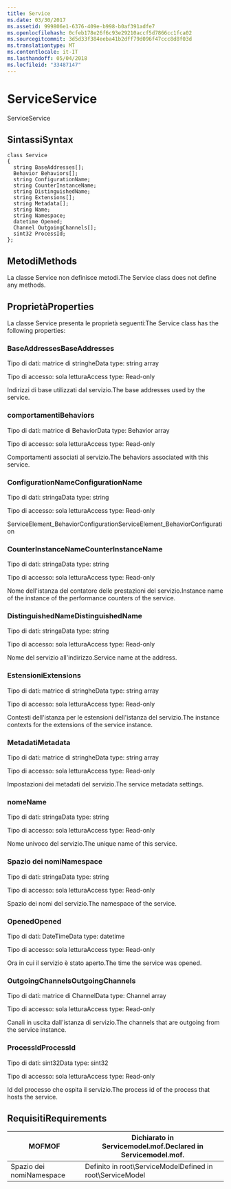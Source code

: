 ```yaml
---
title: Service
ms.date: 03/30/2017
ms.assetid: 999806e1-6376-409e-b998-b0af391adfe7
ms.openlocfilehash: 0cfeb178e26f6c93e29210accf5d7866cc1fca02
ms.sourcegitcommit: 3d5d33f384eeba41b2dff79d096f47ccc8d8f03d
ms.translationtype: MT
ms.contentlocale: it-IT
ms.lasthandoff: 05/04/2018
ms.locfileid: "33487147"
---
```

# <a name="service"></a><span data-ttu-id="f932c-102">Service</span><span class="sxs-lookup"><span data-stu-id="f932c-102">Service</span></span>
<span data-ttu-id="f932c-103">Service</span><span class="sxs-lookup"><span data-stu-id="f932c-103">Service</span></span>  
  
## <a name="syntax"></a><span data-ttu-id="f932c-104">Sintassi</span><span class="sxs-lookup"><span data-stu-id="f932c-104">Syntax</span></span>  
  
```  
class Service  
{  
  string BaseAddresses[];  
  Behavior Behaviors[];  
  string ConfigurationName;  
  string CounterInstanceName;  
  string DistinguishedName;  
  string Extensions[];  
  string Metadata[];  
  string Name;  
  string Namespace;  
  datetime Opened;  
  Channel OutgoingChannels[];  
  sint32 ProcessId;  
};  
```  
  
## <a name="methods"></a><span data-ttu-id="f932c-105">Metodi</span><span class="sxs-lookup"><span data-stu-id="f932c-105">Methods</span></span>  
 <span data-ttu-id="f932c-106">La classe Service non definisce metodi.</span><span class="sxs-lookup"><span data-stu-id="f932c-106">The Service class does not define any methods.</span></span>  
  
## <a name="properties"></a><span data-ttu-id="f932c-107">Proprietà</span><span class="sxs-lookup"><span data-stu-id="f932c-107">Properties</span></span>  
 <span data-ttu-id="f932c-108">La classe Service presenta le proprietà seguenti:</span><span class="sxs-lookup"><span data-stu-id="f932c-108">The Service class has the following properties:</span></span>  
  
### <a name="baseaddresses"></a><span data-ttu-id="f932c-109">BaseAddresses</span><span class="sxs-lookup"><span data-stu-id="f932c-109">BaseAddresses</span></span>  
 <span data-ttu-id="f932c-110">Tipo di dati: matrice di stringhe</span><span class="sxs-lookup"><span data-stu-id="f932c-110">Data type: string array</span></span>  
  
 <span data-ttu-id="f932c-111">Tipo di accesso: sola lettura</span><span class="sxs-lookup"><span data-stu-id="f932c-111">Access type: Read-only</span></span>  
  
 <span data-ttu-id="f932c-112">Indirizzi di base utilizzati dal servizio.</span><span class="sxs-lookup"><span data-stu-id="f932c-112">The base addresses used by the service.</span></span>  
  
### <a name="behaviors"></a><span data-ttu-id="f932c-113">comportamenti</span><span class="sxs-lookup"><span data-stu-id="f932c-113">Behaviors</span></span>  
 <span data-ttu-id="f932c-114">Tipo di dati: matrice di Behavior</span><span class="sxs-lookup"><span data-stu-id="f932c-114">Data type: Behavior array</span></span>  
  
 <span data-ttu-id="f932c-115">Tipo di accesso: sola lettura</span><span class="sxs-lookup"><span data-stu-id="f932c-115">Access type: Read-only</span></span>  
  
 <span data-ttu-id="f932c-116">Comportamenti associati al servizio.</span><span class="sxs-lookup"><span data-stu-id="f932c-116">The behaviors associated with this service.</span></span>  
  
### <a name="configurationname"></a><span data-ttu-id="f932c-117">ConfigurationName</span><span class="sxs-lookup"><span data-stu-id="f932c-117">ConfigurationName</span></span>  
 <span data-ttu-id="f932c-118">Tipo di dati: stringa</span><span class="sxs-lookup"><span data-stu-id="f932c-118">Data type: string</span></span>  
  
 <span data-ttu-id="f932c-119">Tipo di accesso: sola lettura</span><span class="sxs-lookup"><span data-stu-id="f932c-119">Access type: Read-only</span></span>  
  
 <span data-ttu-id="f932c-120">ServiceElement_BehaviorConfiguration</span><span class="sxs-lookup"><span data-stu-id="f932c-120">ServiceElement_BehaviorConfiguration</span></span>  
  
### <a name="counterinstancename"></a><span data-ttu-id="f932c-121">CounterInstanceName</span><span class="sxs-lookup"><span data-stu-id="f932c-121">CounterInstanceName</span></span>  
 <span data-ttu-id="f932c-122">Tipo di dati: stringa</span><span class="sxs-lookup"><span data-stu-id="f932c-122">Data type: string</span></span>  
  
 <span data-ttu-id="f932c-123">Tipo di accesso: sola lettura</span><span class="sxs-lookup"><span data-stu-id="f932c-123">Access type: Read-only</span></span>  
  
 <span data-ttu-id="f932c-124">Nome dell'istanza del contatore delle prestazioni del servizio.</span><span class="sxs-lookup"><span data-stu-id="f932c-124">Instance name of the instance of the performance counters of the service.</span></span>  
  
### <a name="distinguishedname"></a><span data-ttu-id="f932c-125">DistinguishedName</span><span class="sxs-lookup"><span data-stu-id="f932c-125">DistinguishedName</span></span>  
 <span data-ttu-id="f932c-126">Tipo di dati: stringa</span><span class="sxs-lookup"><span data-stu-id="f932c-126">Data type: string</span></span>  
  
 <span data-ttu-id="f932c-127">Tipo di accesso: sola lettura</span><span class="sxs-lookup"><span data-stu-id="f932c-127">Access type: Read-only</span></span>  
  
 <span data-ttu-id="f932c-128">Nome del servizio all'indirizzo.</span><span class="sxs-lookup"><span data-stu-id="f932c-128">Service name at the address.</span></span>  
  
### <a name="extensions"></a><span data-ttu-id="f932c-129">Estensioni</span><span class="sxs-lookup"><span data-stu-id="f932c-129">Extensions</span></span>  
 <span data-ttu-id="f932c-130">Tipo di dati: matrice di stringhe</span><span class="sxs-lookup"><span data-stu-id="f932c-130">Data type: string array</span></span>  
  
 <span data-ttu-id="f932c-131">Tipo di accesso: sola lettura</span><span class="sxs-lookup"><span data-stu-id="f932c-131">Access type: Read-only</span></span>  
  
 <span data-ttu-id="f932c-132">Contesti dell'istanza per le estensioni dell'istanza del servizio.</span><span class="sxs-lookup"><span data-stu-id="f932c-132">The instance contexts for the extensions of the service instance.</span></span>  
  
### <a name="metadata"></a><span data-ttu-id="f932c-133">Metadati</span><span class="sxs-lookup"><span data-stu-id="f932c-133">Metadata</span></span>  
 <span data-ttu-id="f932c-134">Tipo di dati: matrice di stringhe</span><span class="sxs-lookup"><span data-stu-id="f932c-134">Data type: string array</span></span>  
  
 <span data-ttu-id="f932c-135">Tipo di accesso: sola lettura</span><span class="sxs-lookup"><span data-stu-id="f932c-135">Access type: Read-only</span></span>  
  
 <span data-ttu-id="f932c-136">Impostazioni dei metadati del servizio.</span><span class="sxs-lookup"><span data-stu-id="f932c-136">The service metadata settings.</span></span>  
  
### <a name="name"></a><span data-ttu-id="f932c-137">nome</span><span class="sxs-lookup"><span data-stu-id="f932c-137">Name</span></span>  
 <span data-ttu-id="f932c-138">Tipo di dati: stringa</span><span class="sxs-lookup"><span data-stu-id="f932c-138">Data type: string</span></span>  
  
 <span data-ttu-id="f932c-139">Tipo di accesso: sola lettura</span><span class="sxs-lookup"><span data-stu-id="f932c-139">Access type: Read-only</span></span>  
  
 <span data-ttu-id="f932c-140">Nome univoco del servizio.</span><span class="sxs-lookup"><span data-stu-id="f932c-140">The unique name of this service.</span></span>  
  
### <a name="namespace"></a><span data-ttu-id="f932c-141">Spazio dei nomi</span><span class="sxs-lookup"><span data-stu-id="f932c-141">Namespace</span></span>  
 <span data-ttu-id="f932c-142">Tipo di dati: stringa</span><span class="sxs-lookup"><span data-stu-id="f932c-142">Data type: string</span></span>  
  
 <span data-ttu-id="f932c-143">Tipo di accesso: sola lettura</span><span class="sxs-lookup"><span data-stu-id="f932c-143">Access type: Read-only</span></span>  
  
 <span data-ttu-id="f932c-144">Spazio dei nomi del servizio.</span><span class="sxs-lookup"><span data-stu-id="f932c-144">The namespace of the service.</span></span>  
  
### <a name="opened"></a><span data-ttu-id="f932c-145">Opened</span><span class="sxs-lookup"><span data-stu-id="f932c-145">Opened</span></span>  
 <span data-ttu-id="f932c-146">Tipo di dati: DateTime</span><span class="sxs-lookup"><span data-stu-id="f932c-146">Data type: datetime</span></span>  
  
 <span data-ttu-id="f932c-147">Tipo di accesso: sola lettura</span><span class="sxs-lookup"><span data-stu-id="f932c-147">Access type: Read-only</span></span>  
  
 <span data-ttu-id="f932c-148">Ora in cui il servizio è stato aperto.</span><span class="sxs-lookup"><span data-stu-id="f932c-148">The time the service was opened.</span></span>  
  
### <a name="outgoingchannels"></a><span data-ttu-id="f932c-149">OutgoingChannels</span><span class="sxs-lookup"><span data-stu-id="f932c-149">OutgoingChannels</span></span>  
 <span data-ttu-id="f932c-150">Tipo di dati: matrice di Channel</span><span class="sxs-lookup"><span data-stu-id="f932c-150">Data type: Channel array</span></span>  
  
 <span data-ttu-id="f932c-151">Tipo di accesso: sola lettura</span><span class="sxs-lookup"><span data-stu-id="f932c-151">Access type: Read-only</span></span>  
  
 <span data-ttu-id="f932c-152">Canali in uscita dall'istanza di servizio.</span><span class="sxs-lookup"><span data-stu-id="f932c-152">The channels that are outgoing from the service instance.</span></span>  
  
### <a name="processid"></a><span data-ttu-id="f932c-153">ProcessId</span><span class="sxs-lookup"><span data-stu-id="f932c-153">ProcessId</span></span>  
 <span data-ttu-id="f932c-154">Tipo di dati: sint32</span><span class="sxs-lookup"><span data-stu-id="f932c-154">Data type: sint32</span></span>  
  
 <span data-ttu-id="f932c-155">Tipo di accesso: sola lettura</span><span class="sxs-lookup"><span data-stu-id="f932c-155">Access type: Read-only</span></span>  
  
 <span data-ttu-id="f932c-156">Id del processo che ospita il servizio.</span><span class="sxs-lookup"><span data-stu-id="f932c-156">The process id of the process that hosts the service.</span></span>  
  
## <a name="requirements"></a><span data-ttu-id="f932c-157">Requisiti</span><span class="sxs-lookup"><span data-stu-id="f932c-157">Requirements</span></span>  
  
|<span data-ttu-id="f932c-158">MOF</span><span class="sxs-lookup"><span data-stu-id="f932c-158">MOF</span></span>|<span data-ttu-id="f932c-159">Dichiarato in Servicemodel.mof.</span><span class="sxs-lookup"><span data-stu-id="f932c-159">Declared in Servicemodel.mof.</span></span>|  
|---------|-----------------------------------|  
|<span data-ttu-id="f932c-160">Spazio dei nomi</span><span class="sxs-lookup"><span data-stu-id="f932c-160">Namespace</span></span>|<span data-ttu-id="f932c-161">Definito in root\ServiceModel</span><span class="sxs-lookup"><span data-stu-id="f932c-161">Defined in root\ServiceModel</span></span>|
